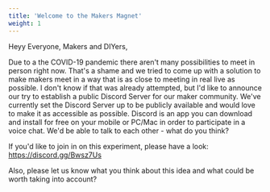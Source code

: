 ```yaml
---
title: 'Welcome to the Makers Magnet'
weight: 1
---
```


Heyy Everyone, Makers and DIYers,

Due to a the COVID-19 pandemic there aren't many possibilities to meet in person right now. That's a shame and we tried to come up with a solution to make makers meet in a way that is as close to meeting in real live as possible. I don't know if that was already attempted, but I'd like to announce our try to establish a public Discord Server for our maker community. We've currently set the Discord Server up to be publicly available and would love to make it as accessible as possible. Discord is an app you can download and install for free on your mobile or PC/Mac in order to participate in a voice chat. We'd be able to talk to each other - what do you think?

If you'd like to join in on this experiment, please have a look: https://discord.gg/Bwsz7Us

Also, please let us know what you think about this idea and what could be worth taking into account?
